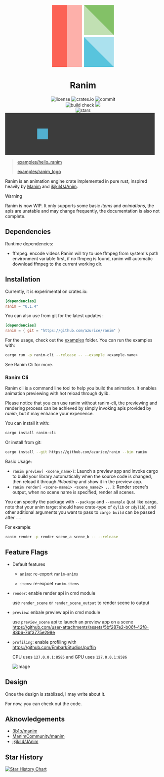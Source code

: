 <div align="center">
<img alt="Ranim Logo" src="./assets/ranim.png" width="200" height="200" />

# Ranim
<div>
    <img alt="license" src="https://img.shields.io/github/license/AzurIce/ranim" />
    <img alt="crates.io" src="https://img.shields.io/crates/v/ranim.svg" />
    <img alt="commit" src="https://img.shields.io/github/commit-activity/m/AzurIce/ranim?color=%23ff69b4">
</div>
<div>
    <img alt="build check" src="https://github.com/AzurIce/ranim/actions/workflows/build.yml/badge.svg" />
    <img alg="website check" src="https://github.com/AzurIce/ranim/actions/workflows/website.yml/badge.svg" />
</div>
<div>
    <img alt="stars" src="https://img.shields.io/github/stars/AzurIce/ranim?style=social">
</div>
</div>

<div style="display: flex;">
    <img alt="hello_ranim" src="./assets/hello_ranim.gif" width="48%" />
    <img alt="ranim_logo" src="./assets/ranim_logo.gif" width="48%" />
</div>

> [examples/hello_ranim](./examples/hello_ranim)
> 
> [examples/ranim_logo](./examples/ranim_logo)

Ranim is an animation engine crate implemented in pure rust, inspired heavily by [Manim](https://github.com/3b1b/manim/tree/master) and [jkjkil4/JAnim](https://github.com/jkjkil4/JAnim).

> [!WARNING]
> Ranim is now WIP. It only supports some basic *items* and *animations*, the apis are unstable and may change frequently, the documentation is also not complete.

## Dependencies

Runtime dependencies:
- ffmpeg: encode videos
  Ranim will try to use ffmpeg from system's path environment variable first, if no ffmpeg is found, ranim will automatic download ffmpeg to the current working dir.

## Installation

Currently, it is experimental on crates.io:

```toml
[dependencies]
ranim = "0.1.4"
```

You can also use from git for the latest updates:

```toml
[dependencies]
ranim = { git = "https://github.com/azurice/ranim" }
```

For the usage, check out the [examples](./examples) folder. You can run the examples with:

```bash
cargo run -p ranim-cli --release -- --example <example-name>
```

See Ranim Cli for more.

### Ranim Cli

Ranim cli is a command line tool to help you build the animation. It enables animation previewing with hot reload through dylib.

Please notice that you can use ranim without ranim-cli, the previewing and rendering process can be achieved by simply invoking apis provided by *ranim*, but it may enhance your experience.

You can install it with:

```bash
cargo install ranim-cli
```

Or install from git:

```bash
cargo install --git https://github.com/azurice/ranim --bin ranim
```

Basic Usage:
- `ranim preview[ <scene_name>]`: Launch a preview app and invoke cargo to build your library automatically when the source code is changed, then reload it through *libloading* and show it in the preview app.
- `ranim render[ <scene-name1> <scene_name2> ...]`: Render scene's output, when no scene name is specified, render all scenes.

You can specify the package with `--package` and `--example` (just like cargo, note that your anim target should have crate-type of `dylib` or `cdylib`), and other aditional arguments you want to pass to `cargo build` can be passed after `--`.

For example:

```bash
ranim render -p render scene_a scene_b -- --release
```

## Feature Flags

- Default features

  - `anims`: re-export `ranim-anims`

  - `items`: re-expoet `ranim-items`

- `render`: enable render api in cmd module
  
  use `render_scene` or `render_scene_output` to render scene to output

- `preview`: enbale preview api in cmd module

  use `preview_scene` api to launch an preview app on a scene
  https://github.com/user-attachments/assets/5bf287e2-b06f-42f8-83b6-76f3775e298e
- `profiling`: enable profiling with https://github.com/EmbarkStudios/puffin

  CPU uses `127.0.0.1:8585` and GPU uses `127.0.0.1:8586`
  
  ![image](https://github.com/user-attachments/assets/36bf841c-e30f-45cc-adbc-bd4bfff9bc4c)
   

## Design

Once the design is stablized, I may write about it.

For now, you can check out the code.

## Aknowledgements

- [3b1b/manim](https://github.com/3b1b/manim)
- [ManimCommunity/manim](https://github.com/ManimCommunity/manim/)
- [jkjkil4/JAnim](https://github.com/jkjkil4/JAnim)

## Star History

[![Star History Chart](https://api.star-history.com/svg?repos=AzurIce/ranim&type=Date)](https://www.star-history.com/#AzurIce/ranim&Date)
